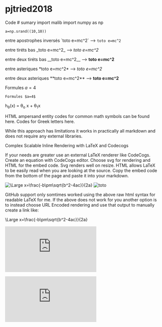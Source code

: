 # pjtried2018

Code
    # sumary
    import malib
    import numpy as np
    
    a=np.srand((10,10))

entre apostrophes inversés \`toto e=mc^2\` --> `toto e=mc^2`

entre tiréts bas \_toto e=mc^2\_ --> _toto e=mc^2_

entre deux tiréts bas \_\_toto e=mc^2\_\_ --> __toto e=mc^2__

entre asteriques \*toto e=mc^2\*  -->  *toto e=mc^2*

entre deux asteriques \*\*toto e=mc^2\*\* --> **toto e=mc^2**

Formules $a=4$

    Formules $a=4$



h<sub>&theta;</sub>(x) = &theta;<sub>o</sub> x + &theta;<sub>1</sub>x

HTML ampersand entity codes for common math symbols can be found here. Codes for Greek letters here.

While this approach has limitations it works in practically all markdown and does not require any external libraries.

Complex Scalable Inline Rendering with LaTeX and Codecogs

If your needs are greater use an external LaTeX renderer like CodeCogs. Create an equation with CodeCogs editor. Choose svg for rendering and HTML for the embed code. Svg renders well on resize. HTML allows LaTeX to be easily read when you are looking at the source. Copy the embed code from the bottom of the page and paste it into your markdown.

<img src="https://latex.codecogs.com/svg.latex?\Large&space;x=\frac{-b\pm\sqrt{b^2-4ac}}{2a}" title="\Large x=\frac{-b\pm\sqrt{b^2-4ac}}{2a}" />

<img src="https://latex.codecogs.com/svg.latex?\Large&space;x=\frac{-b\pm\sqrt{b^2-4ac}}{2a}" title="toto" />

GitHub support only somtimes worked using the above raw html syntax for readable LaTeX for me. If the above does not work for you another option is to instead choose URL Encoded rendering and use that output to manually create a link like:

\Large x=\frac{-b\pm\sqrt{b^2-4ac}}{2a}

![\Large x=\frac{-b\pm\sqrt{b^2-4ac}}{2a}](https://latex.codecogs.com/svg.latex?x%3D%5Cfrac%7B-b%5Cpm%5Csqrt%7Bb%5E2-4ac%7D%7D%7B2a%7D)



![\Large x=\frac{-b\pm\sqrt{b^2-4ac}}{2a}](https://latex.codecogs.com/svg.latex?x%3D%5Cfrac%7B-b%5Cpm%5Csqrt%7Bb%5E2-4ac%7D%7D%7B2a%7D)


